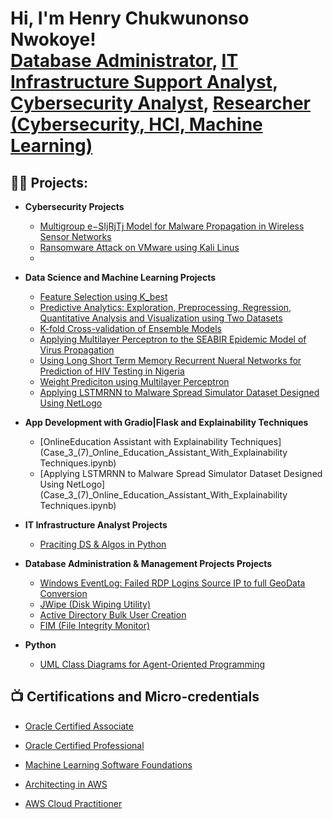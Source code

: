 <h1>Hi, I'm Henry Chukwunonso Nwokoye! <br/><a href="https://github.com/joshmadakor1">Database Administrator</a>, <a href="https://www.linkedin.com/in/henry-chukwunonso-phd/">IT Infrastructure Support Analyst</a>, <a href="https://www.linkedin.com/in/henry-chukwunonso-phd/">Cybersecurity Analyst</a>, <a href="https://scholar.google.com/citations?user=FJGeeEAAAAAJ">Researcher (Cybersecurity, HCI, Machine Learning)</a></h1>

<h2>👨‍💻 Projects:</h2>

- <b>Cybersecurity Projects</b>
  - [Multigroup e−SIjRjTj Model for Malware Propagation in Wireless Sensor Networks](Multigroup_e−SIjRjTj_Model_for_Malware_Propagation_in_WSN.ipynb)
  - [Ransomware Attack on VMware using Kali Linus](https://github.com/ChiNonsoHenry16/RansomwareAttackVMware2017)
  - 

- <b> Data Science and Machine Learning Projects </b>
  - [Feature Selection using K_best](Selecting_K_best_features_Pig_Weight.ipynb)
  - [Predictive Analytics: Exploration, Preprocessing, Regression, Quantitative Analysis and Visualization using Two Datasets](CRA_Exam_Data_Analysis_using_Two_Datasets.ipynb)
  - [K-fold Cross-validation of Ensemble Models](Kfold_Validation_of_Ensemble_Models.ipynb)
  - [Applying Multilayer Perceptron to the SEABIR Epidemic Model of Virus Propagation](SEABIR_Epidemic_Model_with_MLP_Regressor.ipynb)
  - [Using Long Short Term Memory Recurrent Nueral Networks for Prediction of HIV Testing in Nigeria](LSTM_on_HIV_Testing_Data_from_Nigeria.ipynb)
  - [Weight Prediciton using Multilayer Perceptron](MLP_for_weight_prediction_for_First_Scientific_Reports_Paper.ipynb)
  - [Applying LSTMRNN to Malware Spread Simulator Dataset Designed Using NetLogo](Malware_Spread_Simulator_with_100_Nodes_+_LSTM.ipynb)
 
- <b>App Development with Gradio|Flask and Explainability Techniques</b>
  - [OnlineEducation Assistant with Explainability Techniques](Case_3_(7)_Online_Education_Assistant_With_Explainability Techniques.ipynb)
  - [Applying LSTMRNN to Malware Spread Simulator Dataset Designed Using NetLogo](Case_3_(7)_Online_Education_Assistant_With_Explainability Techniques.ipynb)

- <b>IT Infrastructure Analyst Projects</b>
  - [Praciting DS & Algos in Python](https://github.com/joshmadakor1/Algorithms-Practice)
  
- <b>Database Administration & Management Projects Projects</b>
  - [Windows EventLog: Failed RDP Logins Source IP to full GeoData Conversion](https://github.com/joshmadakor1/Sentinel-Lab)
  - [JWipe (Disk Wiping Utility)](https://github.com/joshmadakor1/Jwipe.PowerShell)
  - [Active Directory Bulk User Creation](https://github.com/joshmadakor1/AD_PS)
  - [FIM (File Integrity Monitor)](https://github.com/joshmadakor1/PowerShell-Integrity-FIM)
    
- <b>Python</b>
  - [UML Class Diagrams for Agent-Oriented Programming](UML_Diagrams_in_Agent_oriented_Programming.ipynb)
 
    
<h2>📺 Certifications and Micro-credentials</h2>

  - [Oracle Certified Associate](https://drive.google.com/file/d/10u0UoRHdLPvDvcDZ5tF5bcAALn9hyPkT/view?usp=sharing)

  - [Oracle Certified Professional](https://drive.google.com/file/d/10u0UoRHdLPvDvcDZ5tF5bcAALn9hyPkT/view?usp=sharing)
    
  - [Machine Learning Software Foundations](https://certificate.bcdiploma.com/check/1D50F0673D21DD2DB316874E0614E9611EA824ECD929B5626F57B885BB11E8BFdU02NUZLV0VQdXErNDZZb1dsSW9Fa2IzR0hxLy9lQTVDTUZ6ZEFFTXpHemw1TzNL)
    
  - [Architecting in AWS](https://drive.google.com/file/d/14rd-4F61WW-b7Z06bpYKxN3enacWpxNz/view?usp=sharing)

  - [AWS Cloud Practitioner](https://drive.google.com/file/d/1Y-67qbMECmCm_-A_Fn3Wa-hrT7FO3tQA/view?usp=sharing)
